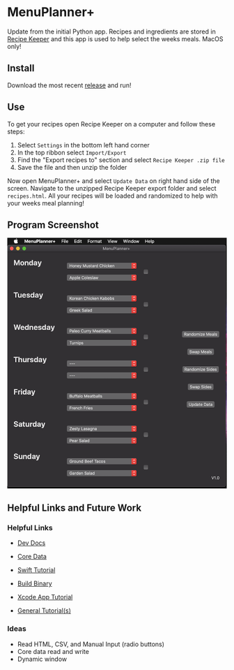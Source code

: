 # MenuPlanner+
Update from the initial Python app. Recipes and ingredients are stored in [Recipe Keeper](https://recipekeeperonline.com) and this app is used to help select the weeks meals. MacOS only!

## Install
Download the most recent [release](https://github.com/MarkSherstan/Meal-Planning/releases) and run!

## Use
To get your recipes open Recipe Keeper on a computer and follow these steps:
1. Select `Settings` in the bottom left hand corner
2. In the top ribbon select `Import/Export`
3. Find the "Export recipes to" section and select `Recipe Keeper .zip file`
4. Save the file and then unzip the folder

Now open MenuPlanner+ and select `Update Data` on right hand side of the screen. Navigate to the unzipped Recipe Keeper export folder and select `recipes.html`. All your recipes will be loaded and randomized to help with your weeks meal planning! 

## Program Screenshot
![Screenshot](https://github.com/MarkSherstan/Meal-Planning/blob/master/MenuPlanner%2B/Resources/Screenshot.png)

## Helpful Links and Future Work
### Helpful Links
* [Dev Docs](https://developer.apple.com/documentation)

* [Core Data](https://www.raywenderlich.com/7569-getting-started-with-core-data-tutorial)
* [Swift Tutorial](https://docs.swift.org/swift-book/GuidedTour/GuidedTour.html)
* [Build Binary](https://apple.stackexchange.com/questions/174008/xcode-how-to-export-app-solution)
* [Xcode App Tutorial](https://www.raywenderlich.com/731-macos-development-for-beginners-part-1)
* [General Tutorial(s)](https://codewithchris.com)


### Ideas
* Read HTML, CSV, and Manual Input (radio buttons)
* Core data read and write
* Dynamic window
